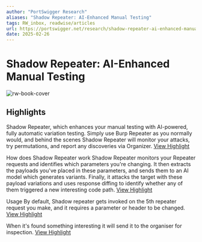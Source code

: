 ```yaml
---
author: "PortSwigger Research"
aliases: "Shadow Repeater: AI-Enhanced Manual Testing"
tags: RW_inbox, readwise/articles
url: https://portswigger.net/research/shadow-repeater-ai-enhanced-manual-testing
date: 2025-02-26
---
```

# Shadow Repeater: AI-Enhanced Manual Testing

![rw-book-cover](https://portswigger.net/cms/images/53/94/ffe0-twittercard-shadow_repeater_twitter.png)

## Highlights


Shadow Repeater, which enhances your manual testing with AI-powered, fully automatic variation testing. Simply use Burp Repeater as you normally would, and behind the scenes Shadow Repeater will monitor your attacks, try permutations, and report any discoveries via Organizer.
[View Highlight](https://read.readwise.io/read/01jn1ekbzbcpewyywcv268dmef)



How does Shadow Repeater work
 Shadow Repeater monitors your Repeater requests and identifies which parameters you're changing. It then extracts the payloads you've placed in these parameters, and sends them to an AI model which generates variants. Finally, it attacks the target with these payload variations and uses response diffing to identify whether any of them triggered a new interesting code path.
[View Highlight](https://read.readwise.io/read/01jn1en7e2ga4ghmg6vgy7t2c3)



Usage
 By default, Shadow repeater gets invoked on the 5th repeater request you make, and it requires a parameter or header to be changed.
[View Highlight](https://read.readwise.io/read/01jn1epxxwy130y49mv54m04j4)



When it's found something interesting it will send it to the organiser for inspection.
[View Highlight](https://read.readwise.io/read/01jn1eq8xxmjbgxqabn0s3hqrd)

